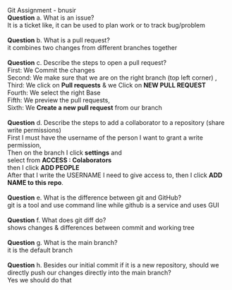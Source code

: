 Git Assignment - bnusir  <br>
**Question**
a. What is an issue?  <br>
 It is a ticket like, it can be used to plan work or to track bug/problem  <br> <br>
**Question**
b. What is a pull request? <br>
  it combines two changes from different branches together <br> <br>
**Question**
c. Describe the steps to open a pull request? <br>
 First: We Commit the changes <br> 
 Second: We make sure that we are on the right branch (top left corner) , <br> 
 Third: We click on **Pull requests** & we Click on **NEW PULL REQUEST** <br>
 Fourth: We select the right Base <br>
 Fifth: We preview the pull requests, <br> 
 Sixth: We **Create a new pull request** from our branch  <br> <br>
**Question**
d. Describe the steps to add a collaborator to a repository (share write permissions) <br>
 First I must have the username of the person I want to grant a write permission, <br> Then on the branch I click **settings** and <br> select from **ACCESS : Colaborators** <br> then I  click **ADD PEOPLE** <br> After that I write the USERNAME I need to give access to, then I click **ADD NAME to this repo**.  <br> <br>
**Question**
e. What is the difference between git and GitHub? <br>
   git is a tool and use command line while github is a service and uses GUI <br> <br>
**Question**
f. What does git diff do? <br>
   shows changes & differences between commit and working tree <br> <br>
**Question**
g. What is the main branch? <br>
   it is the default branch  <br> <br>
**Question**
h. Besides our initial commit if it is a new repository, should we directly push our changes directly into the main branch? <br>
   Yes we should do that 
